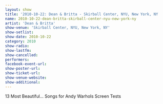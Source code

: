 ```yaml
---
layout: show
title: '2010-10-22: Dean & Britta - Skirball Center, NYU, New York, NY'
name: 2010-10-22-dean-britta-skirball-center-nyu-new-york-ny
artist: 'Dean & Britta'
show-venue: 'Skirball Center, NYU, New York, NY'
show-setlist: 
show-date: 2010-10-22
category: 2010
show-radio: 
show-lastfm: 
show-cancelled: 
performers: 
facebook-event-url: 
show-poster-url: 
show-ticket-url: 
show-venue-website: 
show-additional: 
---
```


13 Most Beautiful... Songs for Andy Warhols Screen Tests